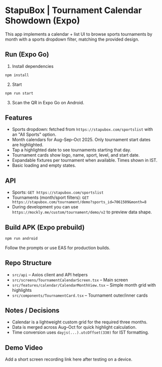 # StapuBox | Tournament Calendar Showdown (Expo)

This app implements a calendar + list UI to browse sports tournaments by month with a sports dropdown filter, matching the provided design.

## Run (Expo Go)

1. Install dependencies
```bash
npm install
```
2. Start
```bash
npm run start
```
3. Scan the QR in Expo Go on Android.

## Features
- Sports dropdown: fetched from `https://stapubox.com/sportslist` with an "All Sports" option.
- Month calendars for Aug–Sep–Oct 2025. Only tournament start dates are highlighted.
- Tap a highlighted date to see tournaments starting that day.
- Tournament cards show logo, name, sport, level, and start date.
- Expandable fixtures per tournament when available. Times shown in IST.
- Basic loading and empty states.

## API
- Sports: `GET https://stapubox.com/sportslist`
- Tournaments (month/sport filters): `GET https://stapubox.com/tournament/demo?sports_id=7061509&month=8`
- During development you can use `https://mockly.me/custom/tournament/demo/v2` to preview data shape.

## Build APK (Expo prebuild)
```bash
npm run android
```
Follow the prompts or use EAS for production builds.

## Repo Structure
- `src/api` – Axios client and API helpers
- `src/screens/TournamentCalendarScreen.tsx` – Main screen
- `src/features/calendar/CalendarMonthView.tsx` – Simple month grid with highlights
- `src/components/TournamentCard.tsx` – Tournament outer/inner cards

## Notes / Decisions
- Calendar is a lightweight custom grid for the required three months.
- Data is merged across Aug–Oct for quick highlight calculation.
- Time conversion uses `dayjs(...).utcOffset(330)` for IST formatting.

## Demo Video
Add a short screen recording link here after testing on a device.
